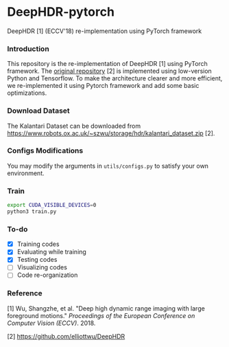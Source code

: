 # DeepHDR-pytorch
DeepHDR [1] (ECCV'18) re-implementation using PyTorch framework

### Introduction

This repository is the re-implementation of DeepHDR [1] using PyTorch framework. The [original repository](https://github.com/elliottwu/DeepHDR) [2] is implemented using low-version Python and Tensorflow. To make the architecture clearer and more efficient, we re-implemented it using Pytorch framework and add some basic optimizations. 

### Download Dataset

The Kalantari Dataset can be downloaded from https://www.robots.ox.ac.uk/~szwu/storage/hdr/kalantari_dataset.zip [2].

### Configs Modifications

You may modify the arguments in `utils/configs.py` to satisfy your own environment.

### Train

```bash
export CUDA_VISIBLE_DEVICES=0
python3 train.py
```

### To-do

- [x] Training codes
- [x] Evaluating while training
- [x] Testing codes
- [ ] Visualizing codes
- [ ] Code re-organization

### Reference

[1] Wu, Shangzhe, et al. "Deep high dynamic range imaging with large foreground motions." *Proceedings of the European Conference on Computer Vision (ECCV)*. 2018.

[2] https://github.com/elliottwu/DeepHDR



